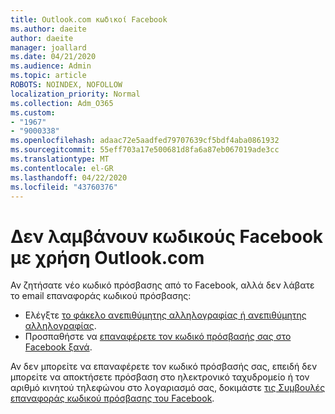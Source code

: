 ```yaml
---
title: Outlook.com κωδικοί Facebook
ms.author: daeite
author: daeite
manager: joallard
ms.date: 04/21/2020
ms.audience: Admin
ms.topic: article
ROBOTS: NOINDEX, NOFOLLOW
localization_priority: Normal
ms.collection: Adm_O365
ms.custom:
- "1967"
- "9000338"
ms.openlocfilehash: adaac72e5aadfed79707639cf5bdf4aba0861932
ms.sourcegitcommit: 55eff703a17e500681d8fa6a87eb067019ade3cc
ms.translationtype: MT
ms.contentlocale: el-GR
ms.lasthandoff: 04/22/2020
ms.locfileid: "43760376"
---
```

# <a name="not-receiving-facebook-codes-using-outlookcom"></a>Δεν λαμβάνουν κωδικούς Facebook με χρήση Outlook.com

Αν ζητήσατε νέο κωδικό πρόσβασης από το Facebook, αλλά δεν λάβατε το email επαναφοράς κωδικού πρόσβασης:

- Ελέγξτε [το φάκελο ανεπιθύμητης αλληλογραφίας ή ανεπιθύμητης αλληλογραφίας](https://outlook.live.com/mail/junkemail).
- Προσπαθήστε να [επαναφέρετε τον κωδικό πρόσβασής σας στο Facebook ξανά](https://aka.ms/facebook-password-reset).

Αν δεν μπορείτε να επαναφέρετε τον κωδικό πρόσβασής σας, επειδή δεν μπορείτε να αποκτήσετε πρόσβαση στο ηλεκτρονικό ταχυδρομείο ή τον αριθμό κινητού τηλεφώνου στο λογαριασμό σας, δοκιμάστε [τις Συμβουλές επαναφοράς κωδικού πρόσβασης του Facebook](https://aka.ms/facebook-password-help).